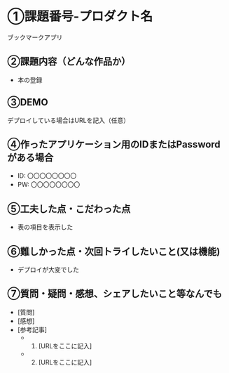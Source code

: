 # ①課題番号-プロダクト名

ブックマークアプリ

## ②課題内容（どんな作品か）

- 本の登録

## ③DEMO

デプロイしている場合はURLを記入（任意）

## ④作ったアプリケーション用のIDまたはPasswordがある場合

- ID: 〇〇〇〇〇〇〇〇
- PW: 〇〇〇〇〇〇〇〇

## ⑤工夫した点・こだわった点

- 表の項目を表示した

## ⑥難しかった点・次回トライしたいこと(又は機能)

- デプロイが大変でした

## ⑦質問・疑問・感想、シェアしたいこと等なんでも

- [質問]
- [感想]
- [参考記事]
  - 1. [URLをここに記入]
  - 2. [URLをここに記入]
